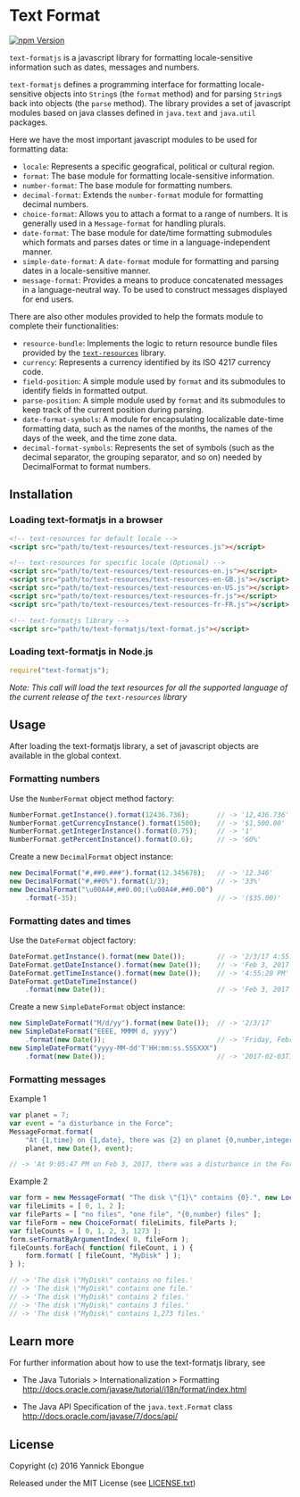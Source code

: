 # Text Format

[![npm Version][npm-badge]][npm]

`text-formatjs` is a javascript library for formatting locale-sensitive information such as dates, messages and numbers.

`text-formatjs` defines a programming interface for formatting locale-sensitive objects into `String`s (the `format` method) and for parsing `String`s back into objects (the `parse` method). The library provides a set of javascript modules based on java classes defined in `java.text` and `java.util` packages.

Here we have the most important javascript modules to be used for formatting data:

 - `locale`: Represents a specific geografical, political or cultural region.
 - `format`: The base module for formatting locale-sensitive information.
 - `number-format`: The base module for formatting numbers.
 - `decimal-format`: Extends the `number-format` module for formatting decimal numbers.
 - `choice-format`: Allows you to attach a format to a range of numbers. It is generally used in a `Message-format` for handling plurals.
 - `date-format`: The base module for date/time formatting submodules which formats and parses dates or time in a language-independent manner.
 - `simple-date-format`: A `date-format` module for formatting and parsing dates in a locale-sensitive manner.
 - `message-format`: Provides a means to produce concatenated messages in a language-neutral way. To be used to construct messages displayed for end users.

There are also other modules provided to help the formats module to complete their functionalities:

 - `resource-bundle`: Implements the logic to return resource bundle files provided by the [`text-resources`][text-resources-npm] library.
 - `currency`: Represents a currency identified by its ISO 4217 currency code.
 - `field-position`: A simple module used by `format` and its submodules to identify fields in formatted output.
 - `parse-position`: A simple module used by `format` and its submodules to keep track of the current position during parsing.
 - `date-format-symbols`: A module for encapsulating localizable date-time formatting data, such as the names of the months, the names of the days of the week, and the time zone data.
 - `decimal-format-symbols`: Represents the set of symbols (such as the decimal separator, the grouping separator, and so on) needed by DecimalFormat to format numbers.

## Installation

### Loading text-formatjs in a browser

```html
<!-- text-resources for default locale -->
<script src="path/to/text-resources/text-resources.js"></script>

<!-- text-resources for specific locale (Optional) -->
<script src="path/to/text-resources/text-resources-en.js"></script>
<script src="path/to/text-resources/text-resources-en-GB.js"></script>
<script src="path/to/text-resources/text-resources-en-US.js"></script>
<script src="path/to/text-resources/text-resources-fr.js"></script>
<script src="path/to/text-resources/text-resources-fr-FR.js"></script>

<!-- text-formatjs library -->
<script src="path/to/text-formatjs/text-format.js"></script>
```

### Loading text-formatjs in Node.js

```javascript
require("text-formatjs");
```

_Note: This call will load the text resources for all the supported language of the current release of the `text-resources` library_

## Usage

After loading the text-formatjs library, a set of javascript objects are available in the global context.

### Formatting numbers

Use the `NumberFormat` object method factory:

```javascript
NumberFormat.getInstance().format(12436.736);       // -> '12,436.736'
NumberFormat.getCurrencyInstance().format(1500);    // -> '$1,500.00'
NumberFormat.getIntegerInstance().format(0.75);     // -> '1'
NumberFormat.getPercentInstance().format(0.6);      // -> '60%'
```

Create a new `DecimalFormat` object instance:

```javascript
new DecimalFormat("#,##0.###").format(12.345678);   // -> '12.346'
new DecimalFormat("#,##0%").format(1/3);            // -> '33%'
new DecimalFormat("\u00A4#,##0.00;(\u00A4#,##0.00")
    .format(-35);                                   // -> '($35.00)'
```

### Formatting dates and times

Use the `DateFormat` object factory:

```javascript
DateFormat.getInstance().format(new Date());        // -> '2/3/17 4:55:20 PM'
DateFormat.getDateInstance().format(new Date());    // -> 'Feb 3, 2017'
DateFormat.getTimeInstance().format(new Date());    // -> '4:55:20 PM'
DateFormat.getDateTimeInstance()
    .format(new Date());                            // -> 'Feb 3, 2017 4:55:20 PM'
```

Create a new `SimpleDateFormat` object instance:

```javascript
new SimpleDateFormat("M/d/yy").format(new Date());  // -> '2/3/17'
new SimpleDateFormat("EEEE, MMMM d, yyyy")
    .format(new Date());                            // -> 'Friday, February 3, 2017'
new SimpleDateFormat("yyyy-MM-dd'T'HH:mm:ss.SSSXXX")
    .format(new Date());                            // -> '2017-02-03T17:09:08.779+01:00'
```

### Formatting messages

Example 1

```javascript
var planet = 7;
var event = "a disturbance in the Force";
MessageFormat.format(
    "At {1,time} on {1,date}, there was {2} on planet {0,number,integer}.",
    planet, new Date(), event);

// -> 'At 9:05:47 PM on Feb 3, 2017, there was a disturbance in the Force on planet 7.'
```

Example 2

```javascript
var form = new MessageFormat( "The disk \"{1}\" contains {0}.", new Locale( "en", "US" ) );
var fileLimits = [ 0, 1, 2 ];
var fileParts = [ "no files", "one file", "{0,number} files" ];
var fileForm = new ChoiceFormat( fileLimits, fileParts );
var fileCounts = [ 0, 1, 2, 3, 1273 ];
form.setFormatByArgumentIndex( 0, fileForm );
fileCounts.forEach( function( fileCount, i ) {
    form.format( [ fileCount, "MyDisk" ] );
} );

// -> 'The disk \"MyDisk\" contains no files.'
// -> 'The disk \"MyDisk\" contains one file.'
// -> 'The disk \"MyDisk\" contains 2 files.'
// -> 'The disk \"MyDisk\" contains 3 files.'
// -> 'The disk \"MyDisk\" contains 1,273 files.'
```

## Learn more

For further information about how to use the text-formatjs library, see

 - The Java Tutorials > Internationalization > Formatting  
 <http://docs.oracle.com/javase/tutorial/i18n/format/index.html>
 
 - The Java API Specification of the `java.text.Format` class
 <http://docs.oracle.com/javase/7/docs/api/>

## License

Copyright (c) 2016 Yannick Ebongue

Released under the MIT License (see [LICENSE.txt](LICENSE.txt))


[npm]: https://www.npmjs.org/package/text-formatjs
[npm-badge]: https://img.shields.io/npm/v/text-formatjs.svg?style=flat-square
[text-resources-npm]: https://www.npmjs.org/package/text-resources

